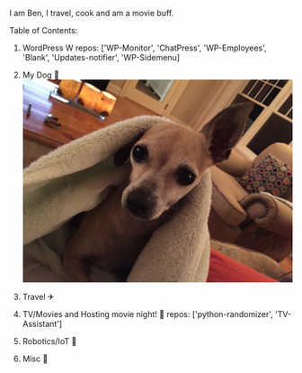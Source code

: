 I am Ben, I travel, cook and am a movie buff.

Table of Contents:
1. WordPress W
    repos: ['WP-Monitor', 'ChatPress', 'WP-Employees', 'Blank', 'Updates-notifier', 'WP-Sidemenu]
    
3. My Dog 🐶
<br />![dog pic](/IMG_0197.JPG)
5. Travel ✈

6. TV/Movies and Hosting movie night! 🎥
    repos: ['python-randomizer', 'TV-Assistant']

7. Robotics/IoT 🤖

8. Misc 💾
